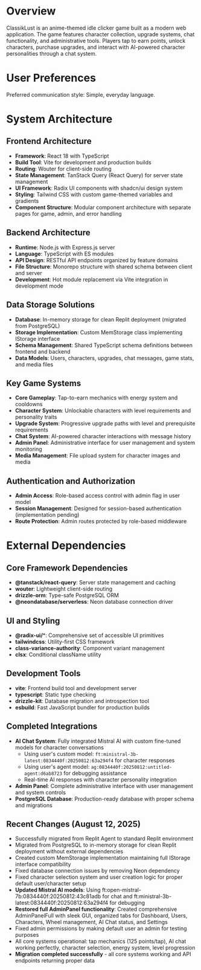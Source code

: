 # Overview

ClassikLust is an anime-themed idle clicker game built as a modern web application. The game features character collection, upgrade systems, chat functionality, and administrative tools. Players tap to earn points, unlock characters, purchase upgrades, and interact with AI-powered character personalities through a chat system.

# User Preferences

Preferred communication style: Simple, everyday language.

# System Architecture

## Frontend Architecture
- **Framework**: React 18 with TypeScript
- **Build Tool**: Vite for development and production builds
- **Routing**: Wouter for client-side routing
- **State Management**: TanStack Query (React Query) for server state management
- **UI Framework**: Radix UI components with shadcn/ui design system
- **Styling**: Tailwind CSS with custom game-themed variables and gradients
- **Component Structure**: Modular component architecture with separate pages for game, admin, and error handling

## Backend Architecture
- **Runtime**: Node.js with Express.js server
- **Language**: TypeScript with ES modules
- **API Design**: RESTful API endpoints organized by feature domains
- **File Structure**: Monorepo structure with shared schema between client and server
- **Development**: Hot module replacement via Vite integration in development mode

## Data Storage Solutions
- **Database**: In-memory storage for clean Replit deployment (migrated from PostgreSQL)
- **Storage Implementation**: Custom MemStorage class implementing IStorage interface
- **Schema Management**: Shared TypeScript schema definitions between frontend and backend
- **Data Models**: Users, characters, upgrades, chat messages, game stats, and media files

## Key Game Systems
- **Core Gameplay**: Tap-to-earn mechanics with energy system and cooldowns
- **Character System**: Unlockable characters with level requirements and personality traits
- **Upgrade System**: Progressive upgrade paths with level and prerequisite requirements
- **Chat System**: AI-powered character interactions with message history
- **Admin Panel**: Administrative interface for user management and system monitoring
- **Media Management**: File upload system for character images and media

## Authentication and Authorization
- **Admin Access**: Role-based access control with admin flag in user model
- **Session Management**: Designed for session-based authentication (implementation pending)
- **Route Protection**: Admin routes protected by role-based middleware

# External Dependencies

## Core Framework Dependencies
- **@tanstack/react-query**: Server state management and caching
- **wouter**: Lightweight client-side routing
- **drizzle-orm**: Type-safe PostgreSQL ORM
- **@neondatabase/serverless**: Neon database connection driver

## UI and Styling
- **@radix-ui/***: Comprehensive set of accessible UI primitives
- **tailwindcss**: Utility-first CSS framework
- **class-variance-authority**: Component variant management
- **clsx**: Conditional className utility

## Development Tools
- **vite**: Frontend build tool and development server
- **typescript**: Static type checking
- **drizzle-kit**: Database migration and introspection tool
- **esbuild**: Fast JavaScript bundler for production builds

## Completed Integrations
- **AI Chat System**: Fully integrated Mistral AI with custom fine-tuned models for character conversations
  - Using user's custom model: `ft:ministral-3b-latest:0834440f:20250812:63a294f4` for character responses
  - Using user's agent model: `ag:0834440f:20250812:untitled-agent:d6ab8723` for debugging assistance
  - Real-time AI responses with character personality integration
- **Admin Panel**: Complete administrative interface with user management and system controls
- **PostgreSQL Database**: Production-ready database with proper schema and migrations

## Recent Changes (August 12, 2025)
- Successfully migrated from Replit Agent to standard Replit environment
- Migrated from PostgreSQL to in-memory storage for clean Replit deployment without external dependencies
- Created custom MemStorage implementation maintaining full IStorage interface compatibility
- Fixed database connection issues by removing Neon dependency
- Fixed character selection system and user creation logic for proper default user/character setup
- **Updated Mistral AI models**: Using ft:open-mistral-7b:0834440f:20250812:43c81adb for chat and ft:ministral-3b-latest:0834440f:20250812:63a294f4 for debugging
- **Restored full AdminPanel functionality**: Created comprehensive AdminPanelFull with sleek GUI, organized tabs for Dashboard, Users, Characters, Wheel management, AI Chat status, and Settings
- Fixed admin permissions by making default user an admin for testing purposes
- All core systems operational: tap mechanics (125 points/tap), AI chat working perfectly, character selection, energy system, level progression
- **Migration completed successfully** - all core systems working and API endpoints returning proper data